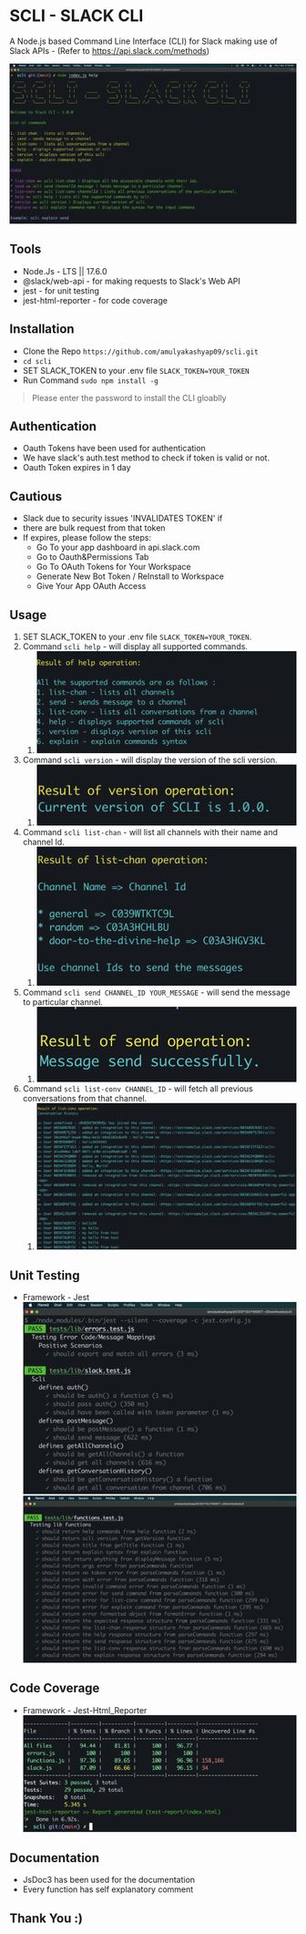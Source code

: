 # SCLI - SLACK CLI
A Node.js based Command Line Interface (CLI) for Slack making
use of Slack APIs - (Refer to https://api.slack.com/methods)

![This is an image](https://github.com/amulyakashyap09/scli/blob/main/screenshots/main_screen.png)

## Tools
- Node.Js - LTS || 17.6.0
- @slack/web-api - for making requests to Slack's Web API
- jest - for unit testing
- jest-html-reporter - for code coverage

## Installation
- Clone the Repo `https://github.com/amulyakashyap09/scli.git`
- `cd scli`
- SET SLACK_TOKEN to your .env file `SLACK_TOKEN=YOUR_TOKEN`
- Run Command `sudo npm install -g`
> Please enter the password to install the CLI gloablly

## Authentication
- Oauth Tokens have been used for authentication
- We have slack's auth.test method to check if token is valid or not.
- Oauth Token expires in 1 day

## Cautious
- Slack due to security issues 'INVALIDATES TOKEN' if
- there are bulk request from that token
- If expires, please follow the steps:
  - Go To your app dashboard in api.slack.com
  - Go to Oauth&Permissions Tab
  - Go To OAuth Tokens for Your Workspace
  - Generate New Bot Token / ReInstall to Workspace
  - Give Your App OAuth Access

## Usage
1. SET SLACK_TOKEN to your .env file `SLACK_TOKEN=YOUR_TOKEN`.
2. Command `scli help` - will display all supported commands.
   1. ![This is an image](https://github.com/amulyakashyap09/scli/blob/main/screenshots/help_oper.png)
3. Command `scli version` - will display the version of the scli version.
   1. ![This is an image](https://github.com/amulyakashyap09/scli/blob/main/screenshots/version.png)
4. Command `scli list-chan` - will list all channels with their name and channel Id.
   1. ![This is an image](https://github.com/amulyakashyap09/scli/blob/main/screenshots/list-chan.png)
5. Command `scli send CHANNEL_ID YOUR_MESSAGE` - will send the message to particular channel.
   1. ![This is an image](https://github.com/amulyakashyap09/scli/blob/main/screenshots/send.png)
6. Command `scli list-conv CHANNEL_ID` - will fetch all previous conversations from that channel.
   1. ![This is an image](https://github.com/amulyakashyap09/scli/blob/main/screenshots/list-conv.png)

## Unit Testing

- Framework - Jest
![This is an image](https://github.com/amulyakashyap09/scli/blob/main/screenshots/test-case-1.png)
![This is an image](https://github.com/amulyakashyap09/scli/blob/main/screenshots/test-case-2.png)

## Code Coverage
- Framework - Jest-Html_Reporter
![This is an image](https://github.com/amulyakashyap09/scli/blob/main/screenshots/coverage.png)

## Documentation
- JsDoc3 has been used for the documentation
- Every function has self explanatory comment

## Thank You :)



